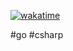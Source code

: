 [![wakatime](https://wakatime.com/badge/user/726a0e8a-d589-4cde-80c0-d656001be0f7.svg)](https://wakatime.com/@726a0e8a-d589-4cde-80c0-d656001be0f7)

#go #csharp
